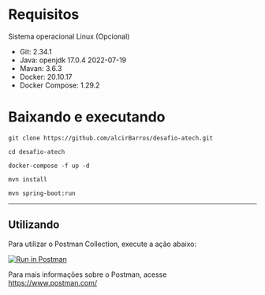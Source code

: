 # Requisitos
Sistema operacional Linux (Opcional)

* Git: 2.34.1
* Java: openjdk 17.0.4 2022-07-19
* Mavan: 3.6.3
* Docker: 20.10.17
* Docker Compose: 1.29.2

# Baixando e executando

```shell
git clone https://github.com/alcirBarros/desafio-atech.git

cd desafio-atech

docker-compose -f up -d

mvn install

mvn spring-boot:run
```

---

## Utilizando

Para utilizar o Postman Collection, execute a ação abaixo:


[![Run in Postman](https://run.pstmn.io/button.svg)](https://www.postman.com/educafacil/workspace/3337e2cb-8e48-4ff6-a6d1-dcafd2a98e87/request/9776355-5f5af3ac-484e-43e4-b268-5e8c4027a833)

Para mais informações sobre o Postman, acesse https://www.postman.com/

